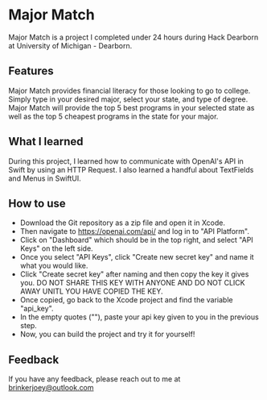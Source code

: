 # Major Match
Major Match is a project I completed under 24 hours during Hack Dearborn at University of Michigan - Dearborn.

## Features
Major Match provides financial literacy for those looking to go to college. Simply type in your desired major, select your state, and type of degree. Major Match will provide the top 5 best programs in your selected state as well as the top 5 cheapest programs in the state for your major.

## What I learned
During this project, I learned how to communicate with OpenAI's API in Swift by using an HTTP Request. I also learned a handful about TextFields and Menus in SwiftUI.

## How to use 
- Download the Git repository as a zip file and open it in Xcode. 
- Then navigate to https://openai.com/api/ and log in to "API Platform". 
- Click on "Dashboard" which should be in the top right, and select "API Keys" on the left side. 
- Once you select "API Keys", click "Create new secret key" and name it what you would like. 
- Click "Create secret key" after naming and then copy the key it gives you. DO NOT SHARE THIS KEY WITH ANYONE AND DO NOT CLICK AWAY UNITL YOU HAVE COPIED THE KEY. 
- Once copied, go back to the Xcode project and find the variable "api_key". 
- In the empty quotes (""), paste your api key given to you in the previous step. 
- Now, you can build the project and try it for yourself!

## Feedback
If you have any feedback, please reach out to me at brinkerjoey@outlook.com
